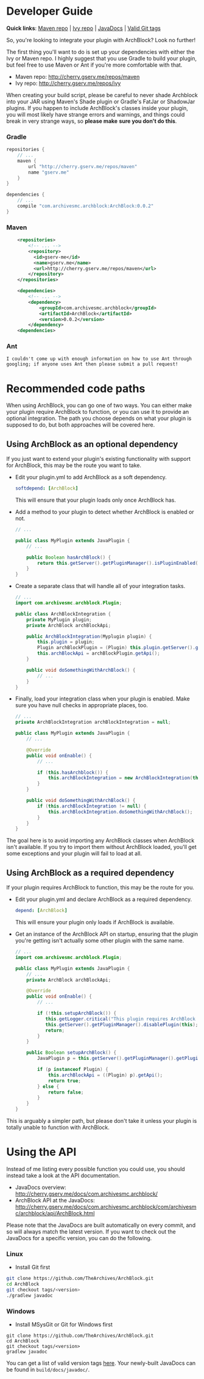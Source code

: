 Developer Guide
===============

**Quick links**: [Maven repo](http://cherry.gserv.me/repos/maven/) | [Ivy repo](http://cherry.gserv.me/repos/ivy/) | [JavaDocs](http://cherry.gserv.me/docs/com.archivesmc.archblock/) | [Valid Git tags](https://github.com/TheArchives/ArchBlock/tags)

So, you're looking to integrate your plugin with ArchBlock? Look no further!

The first thing you'll want to do is set up your dependencies with either the Ivy
or Maven repo. I highly suggest that you use Gradle to build your plugin, but feel
free to use Maven or Ant if you're more comfortable with that.

* Maven repo: http://cherry.gserv.me/repos/maven
* Ivy repo: http://cherry.gserv.me/repos/ivy

When creating your build script, please be careful to never shade Archblock into your
JAR using Maven's Shade plugin or Gradle's FatJar or ShadowJar plugins. If you happen
to include ArchBlock's classes inside your plugin, you will most likely have strange
errors and warnings, and things could break in very strange ways, so **please make**
**sure you don't do this**.

### Gradle

```groovy
repositories {
    // ...
    maven {
        url "http://cherry.gserv.me/repos/maven"
        name "gserv.me"
    }
}

dependencies {
    // ...
    compile "com.archivesmc.archblock:ArchBlock:0.0.2"
}
```

### Maven

```xml
    <repositories>
        <!-- ... -->
        <repository>
          <id>gserv-me</id>
          <name>gserv.me</name>
          <url>http://cherry.gserv.me/repos/maven</url>
        </repository>
    </repositories>

    <dependencies>
        <!-- ... -->
        <dependency>
            <groupId>com.archivesmc.archblock</groupId>
            <artifactId>ArchBlock</artifactId>
            <version>0.0.2</version>
        </dependency>
    <dependencies>
```

### Ant

```
I couldn't come up with enough information on how to use Ant through
googling; if anyone uses Ant then please submit a pull request!
```

Recommended code paths
======================

When using ArchBlock, you can go one of two ways. You can either make your
plugin require ArchBlock to function, or you can use it to provide an
optional integration. The path you choose depends on what your plugin is
supposed to do, but both approaches will be covered here.

Using ArchBlock as an optional dependency
-----------------------------------------

If you just want to extend your plugin's existing functionality with support
for ArchBlock, this may be the route you want to take.

* Edit your plugin.yml to add ArchBlock as a soft dependency.

  ```yaml
  softdepend: [ArchBlock]
  ```

  This will ensure that your plugin loads only once ArchBlock has.

* Add a method to your plugin to detect whether ArchBlock is enabled or not.

  ```java
  // ...

  public class MyPlugin extends JavaPlugin {
      // ...

      public Boolean hasArchBlock() {
          return this.getServer().getPluginManager().isPluginEnabled("ArchBlock");
      }
  }
  ```

* Create a separate class that will handle all of your integration tasks.

  ```java
  // ...
  import com.archivesmc.archblock.Plugin;

  public class ArchBlockIntegration {
      private MyPlugin plugin;
      private ArchBlock archBlockApi;

      public ArchBlockIntegration(Myplugin plugin) {
          this.plugin = plugin;
          Plugin archBlockPlugin = (Plugin) this.plugin.getServer().getPluginManager().getPlugin("ArchBlock");
          this.archBlockApi = archBlockPlugin.getApi();
      }

      public void doSomethingWithArchBlock() {
          // ...
      }
  }
  ```

* Finally, load your integration class when your plugin is enabled. Make sure you
  have null checks in appropriate places, too.

  ```java
  // ...
  private ArchBlockIntegration archBlockIntegration = null;

  public class MyPlugin extends JavaPlugin {
      // ...

      @Override
      public void onEnable() {
          // ...

          if (this.hasArchblock()) {
              this.archBlockIntegration = new ArchBlockIntegration(this);
          }
      }

      public void doSomethingWithArchBlock() {
          if (this.archBlockIntegration != null) {
              this.archBlockIntegration.doSomethingWithArchBlock();
          }
      }
  }
  ```

The goal here is to avoid importing any ArchBlock classes when ArchBlock isn't available.
If you try to import them without ArchBlock loaded, you'll get some exceptions and your
plugin will fail to load at all.

Using ArchBlock as a required dependency
----------------------------------------

If your plugin requires ArchBlock to function, this may be the route for you.

* Edit your plugin.yml and declare ArchBlock as a required dependency.

  ```yaml
  depend: [ArchBlock]
  ```

  This will ensure your plugin only loads if ArchBlock is available.

* Get an instance of the ArchBlock API on startup, ensuring that the plugin you're
  getting isn't actually some other plugin with the same name.

  ```java
  // ...
  import com.archivesmc.archblock.Plugin;

  public class MyPlugin extends JavaPlugin {
      // ...
      private ArchBlock archBlockApi;

      @Override
      public void onEnable() {
          // ...

          if (!this.setupArchBlock()) {
             this.getLogger.critical("This plugin requires ArchBlock to function properly!");
             this.getServer().getPluginManager().disablePlugin(this);
             return;
          }
      }

      public Boolean setupArchBlock() {
          JavaPlugin p = this.getServer().getPluginManager().getPlugin("ArchBlock");

          if (p instanceof Plugin) {
              this.archBlockApi = ((Plugin) p).getApi();
              return true;
          } else {
              return false;
          }
      }
  }
  ```

This is arguably a simpler path, but please don't take it unless your plugin is totally
unable to function with ArchBlock.

Using the API
=============

Instead of me listing every possible function you could use, you should instead take a look
at the API documentation.

* JavaDocs overview: http://cherry.gserv.me/docs/com.archivesmc.archblock/
* ArchBlock API at the JavaDocs: http://cherry.gserv.me/docs/com.archivesmc.archblock/com/archivesmc/archblock/api/ArchBlock.html

Please note that the JavaDocs are built automatically on every commit, and so will always match the latest version.
If you want to check out the JavaDocs for a specific version, you can do the following.

### Linux

* Install Git first

```sh
git clone https://github.com/TheArchives/ArchBlock.git
cd ArchBlock
git checkout tags/<version>
./gradlew javadoc
```

### Windows

* Install MSysGit or Git for Windows first

```batch
git clone https://github.com/TheArchives/ArchBlock.git
cd ArchBlock
git checkout tags/<version>
gradlew javadoc
```

You can get a list of valid version tags [here](https://github.com/TheArchives/ArchBlock/tags). Your newly-built
JavaDocs can be found in `build/docs/javadoc/`.
